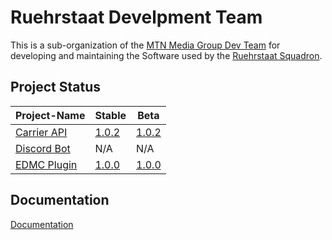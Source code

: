 # Ruehrstaat Develpment Team

This is a sub-organization of the [MTN Media Group Dev Team](https://github.com/MTN-Media-Dev-Team) for developing and maintaining the Software used by the [Ruehrstaat Squadron](https://ruehrstaat.de).

## Project Status

| Project-Name | Stable | Beta |
|--------------|--------|------|
| [Carrier API](https://github.com/Ruehrstaat-Development-Team/Ruehrstaat-API) | [1.0.2](https://github.com/Ruehrstaat-Development-Team/Ruehrstaat-API/releases/tag/v1.0.2) | [1.0.2](https://github.com/Ruehrstaat-Development-Team/Ruehrstaat-API/releases/tag/v1.0.2) |
| [Discord Bot](https://github.com/Ruehrstaat-Development-Team/Ruehrstaat-Discord-Bot) | N/A | N/A |
| [EDMC Plugin](https://github.com/Ruehrstaat-Development-Team/Ruehrstaat-Carrier-EDMC-Plugin) | [1.0.0](https://github.com/Ruehrstaat-Development-Team/Ruehrstaat-Carrier-EDMC-Plugin/releases) | [1.0.0](https://github.com/Ruehrstaat-Development-Team/Ruehrstaat-Carrier-EDMC-Plugin/releases) |


## Documentation

[Documentation](https://docs.ruehrstaat.de)
